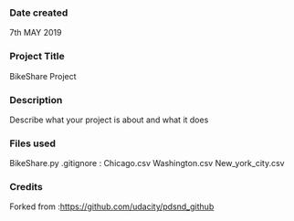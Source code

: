 ### Date created
7th MAY 2019

### Project Title
BikeShare Project

### Description
Describe what your project is about and what it does

### Files used
BikeShare.py
.gitignore : Chicago.csv Washington.csv New_york_city.csv

### Credits
Forked from :https://github.com/udacity/pdsnd_github 
